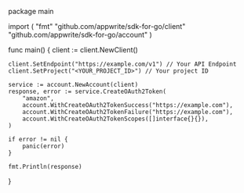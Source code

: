 package main

import (
    "fmt"
    "github.com/appwrite/sdk-for-go/client"
    "github.com/appwrite/sdk-for-go/account"
)

func main() {
    client := client.NewClient()

    client.SetEndpoint("https://example.com/v1") // Your API Endpoint
    client.SetProject("<YOUR_PROJECT_ID>") // Your project ID

    service := account.NewAccount(client)
    response, error := service.CreateOAuth2Token(
        "amazon",
        account.WithCreateOAuth2TokenSuccess("https://example.com"),
        account.WithCreateOAuth2TokenFailure("https://example.com"),
        account.WithCreateOAuth2TokenScopes([]interface{}{}),
    )

    if error != nil {
        panic(error)
    }

    fmt.Println(response)
}

